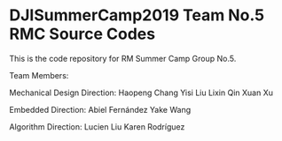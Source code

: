 # DJISummerCamp2019 Team No.5 RMC Source Codes

This is the code repository for RM Summer Camp Group No.5.

Team Members:

Mechanical Design Direction:
Haopeng Chang
Yisi Liu
Lixin Qin
Xuan Xu

Embedded Direction:
Abiel Fernández
Yake Wang

Algorithm Direction:
Lucien Liu
Karen Rodríguez
